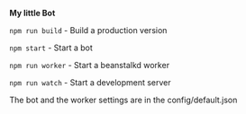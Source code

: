 **My little Bot**

`npm run build` - Build a production version

`npm start` - Start a bot

`npm run worker` - Start a beanstalkd worker
 
`npm run watch` - Start a development server

The bot and the worker settings are in the config/default.json
